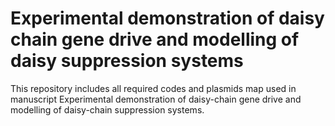 # Experimental demonstration of daisy chain gene drive and modelling of daisy suppression systems
This repository includes all required codes and plasmids map used in manuscript Experimental demonstration of daisy-chain gene drive and modelling of daisy-chain suppression systems.
